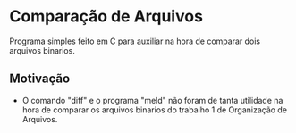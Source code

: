 # Comparação de Arquivos

Programa simples feito em C para auxiliar na hora de comparar dois arquivos binarios.

Motivação
---------
* O comando "diff" e o programa "meld" não foram de tanta utilidade na hora de comparar os arquivos binarios do trabalho 1 de Organização de Arquivos.
